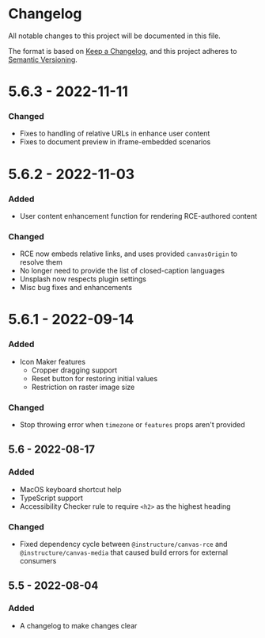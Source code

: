 # Changelog
All notable changes to this project will be documented in this file.

The format is based on [Keep a Changelog](https://keepachangelog.com/en/1.0.0/),
and this project adheres to [Semantic Versioning](https://semver.org/spec/v2.0.0.html).

# 5.6.3 - 2022-11-11

### Changed
- Fixes to handling of relative URLs in enhance user content
- Fixes to document preview in iframe-embedded scenarios

# 5.6.2 - 2022-11-03

### Added
- User content enhancement function for rendering RCE-authored content

### Changed
- RCE now embeds relative links, and uses provided `canvasOrigin` to resolve them
- No longer need to provide the list of closed-caption languages
- Unsplash now respects plugin settings
- Misc bug fixes and enhancements

# 5.6.1 - 2022-09-14

### Added
- Icon Maker features
  - Cropper dragging support
  - Reset button for restoring initial values
  - Restriction on raster image size

### Changed
- Stop throwing error when `timezone` or `features` props aren't provided

## 5.6 - 2022-08-17

### Added
- MacOS keyboard shortcut help
- TypeScript support
- Accessibility Checker rule to require `<h2>` as the highest heading

### Changed
- Fixed dependency cycle between `@instructure/canvas-rce` and
  `@instructure/canvas-media` that caused build errors for external consumers

## 5.5 - 2022-08-04
### Added
- A changelog to make changes clear

